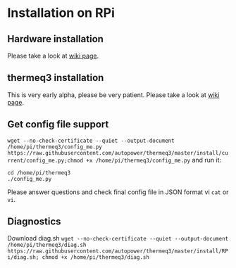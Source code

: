 # Installation on RPi

## Hardware installation
Please take a look at [wiki page](https://github.com/autopower/thermeq3/wiki/Setup-RPi-hardware).
## thermeq3 installation
This is very early alpha, please be very patient.
Please take a look at [wiki page](https://github.com/autopower/thermeq3/wiki/install-application).

## Get config file support
`wget --no-check-certificate --quiet --output-document /home/pi/thermeq3/config_me.py https://raw.githubusercontent.com/autopower/thermeq3/master/install/current/config_me.py;chmod +x /home/pi/thermeq3/config_me.py`
and run it:
```
cd /home/pi/thermeq3
./config_me.py
```
Please answer questions and check final config file in JSON format vi `cat` or `vi`.

## Diagnostics
Download diag.sh `wget --no-check-certificate --quiet --output-document /home/pi/thermeq3/diag.sh https://raw.githubusercontent.com/autopower/thermeq3/master/install/RPi/diag.sh; chmod +x /home/pi/thermeq3/diag.sh`
